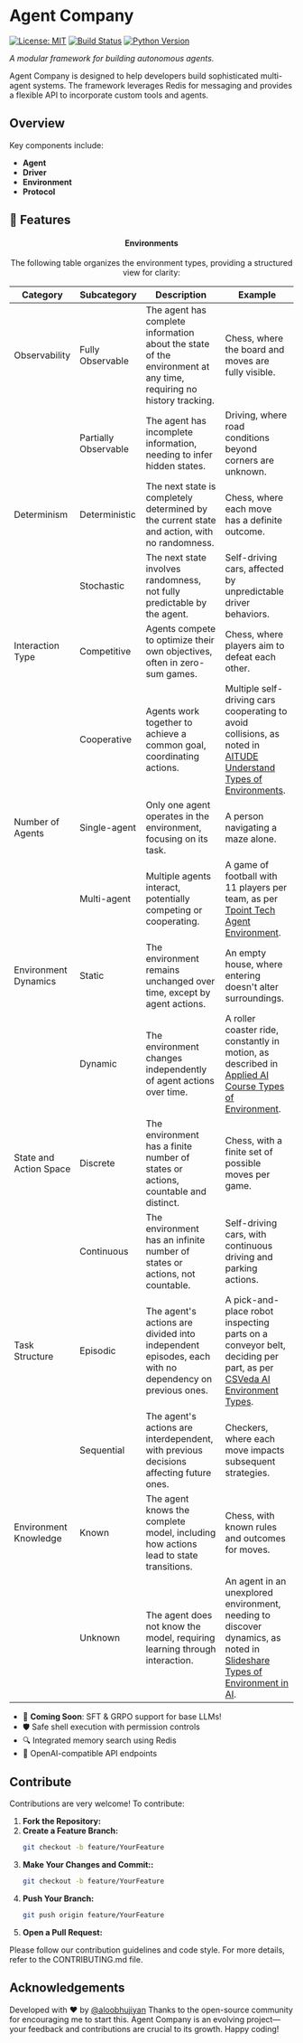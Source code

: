 # Agent Company

[![License: MIT](https://img.shields.io/badge/License-MIT-blue.svg)](LICENSE)
[![Build Status](https://img.shields.io/github/actions/workflow/status/un-seen/agent-company/ci.yml?branch=main)](https://github.com/un-seen/agent-company/actions)
[![Python Version](https://img.shields.io/badge/python-3.8%2B-blue.svg)](https://www.python.org/downloads/)


_A modular framework for building autonomous agents._

Agent Company is designed to help developers build sophisticated multi-agent systems. The framework leverages Redis for messaging and provides a flexible API to incorporate custom tools and agents.

## Overview

Key components include:
- **Agent** 
- **Driver** 
- **Environment** 
- **Protocol** 

## 🌟 Features

<div align="center">

#### Environments

The following table organizes the environment types, providing a structured view for clarity:

| Category | Subcategory | Description | Example |
|----------|-------------|-------------|---------|
| Observability | Fully Observable | The agent has complete information about the state of the environment at any time, requiring no history tracking. | Chess, where the board and moves are fully visible. |
|          | Partially Observable | The agent has incomplete information, needing to infer hidden states. | Driving, where road conditions beyond corners are unknown. |
| Determinism | Deterministic | The next state is completely determined by the current state and action, with no randomness. | Chess, where each move has a definite outcome. |
|          | Stochastic | The next state involves randomness, not fully predictable by the agent. | Self-driving cars, affected by unpredictable driver behaviors. |
| Interaction Type | Competitive | Agents compete to optimize their own objectives, often in zero-sum games. | Chess, where players aim to defeat each other. |
|          | Cooperative | Agents work together to achieve a common goal, coordinating actions. | Multiple self-driving cars cooperating to avoid collisions, as noted in [AITUDE Understand Types of Environments](https://www.aitude.com/understand-types-of-environments-in-artificial-intelligence/). |
| Number of Agents | Single-agent | Only one agent operates in the environment, focusing on its task. | A person navigating a maze alone. |
|          | Multi-agent | Multiple agents interact, potentially competing or cooperating. | A game of football with 11 players per team, as per [Tpoint Tech Agent Environment](https://www.tpointtech.com/agent-environment-in-ai). |
| Environment Dynamics | Static | The environment remains unchanged over time, except by agent actions. | An empty house, where entering doesn't alter surroundings. |
|          | Dynamic | The environment changes independently of agent actions over time. | A roller coaster ride, constantly in motion, as described in [Applied AI Course Types of Environment](https://www.appliedaicourse.com/blog/types-of-environment-in-ai/). |
| State and Action Space | Discrete | The environment has a finite number of states or actions, countable and distinct. | Chess, with a finite set of possible moves per game. |
|          | Continuous | The environment has an infinite number of states or actions, not countable. | Self-driving cars, with continuous driving and parking actions. |
| Task Structure | Episodic | The agent's actions are divided into independent episodes, each with no dependency on previous ones. | A pick-and-place robot inspecting parts on a conveyor belt, deciding per part, as per [CSVeda AI Environment Types](https://csveda.com/ai-environment-types/). |
|          | Sequential | The agent's actions are interdependent, with previous decisions affecting future ones. | Checkers, where each move impacts subsequent strategies. |
| Environment Knowledge | Known | The agent knows the complete model, including how actions lead to state transitions. | Chess, with known rules and outcomes for moves. |
|          | Unknown | The agent does not know the model, requiring learning through interaction. | An agent in an unexplored environment, needing to discover dynamics, as noted in [Slideshare Types of Environment in AI](https://www.slideshare.net/slideshow/types-of-environment-in-artificial-intelligence/125168345). |

</div>

- 🚀 **Coming Soon**: SFT & GRPO support for base LLMs!
- 🛡️ Safe shell execution with permission controls
- 🔍 Integrated memory search using Redis
- 🤝 OpenAI-compatible API endpoints


## Contribute

Contributions are very welcome! To contribute:

1. **Fork the Repository:**
2. **Create a Feature Branch:**
   ```bash
   git checkout -b feature/YourFeature
   ```
3. **Make Your Changes and Commit::**
   ```bash
   git checkout -b feature/YourFeature
   ```
4. **Push Your Branch:**
   ```bash
   git push origin feature/YourFeature
   ```
5. **Open a Pull Request:**

Please follow our contribution guidelines and code style. For more details, refer to the CONTRIBUTING.md file.


## Acknowledgements
Developed with ❤️ by [@aloobhujiyan](https://twitter.com/aloobhujiyan)
Thanks to the open-source community for encouraging me to start this.
Agent Company is an evolving project—your feedback and contributions are crucial to its growth. Happy coding!

